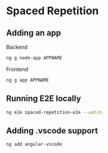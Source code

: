 # Spaced Repetition

## Adding an app

Backend
```sh
ng g node-app APPNAME
```

Frontend
```sh
ng g app APPNAME
```

## Running E2E locally

```sh
ng e2e spaced-repetition-e2e --watch
```

## Adding .vscode support

```sh
ng add angular-vscode
```
